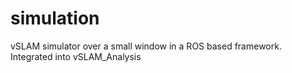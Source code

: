 # simulation
vSLAM simulator over a small window in a ROS based framework. Integrated into vSLAM_Analysis

